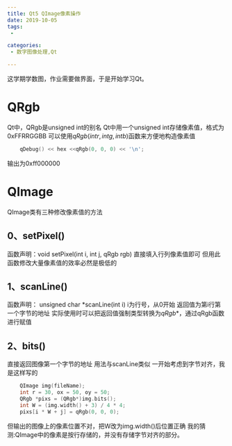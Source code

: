 ```yaml
---
title: Qt5 QImage像素操作
date: 2019-10-05
tags:
 - 

categories:
 - 数字图像处理,Qt

---
```


这学期学数图，作业需要做界面，于是开始学习Qt。
# QRgb
Qt中，QRgb是unsigned int的别名
Qt中用一个unsigned int存储像素值，格式为0xFFRRGGBB
可以使用$qRgb(int r, int g, int b)$函数来方便地构造像素值

```c
	qDebug() << hex <<qRgb(0, 0, 0) << '\n';
```
输出为0xff000000
# QImage
QImage类有三种修改像素值的方法
## 0、setPixel()
函数声明：void setPixel(int i, int j, qRgb rgb)
直接填入行列像素值即可
但用此函数修改大量像素值的效率必然是极低的
## 1、scanLine()
函数声明： unsigned char *scanLine(int i)
i为行号，从0开始
返回值为第i行第一个字节的地址
实际使用时可以把返回值强制类型转换为$qRgb*$，通过qRgb函数进行赋值
## 2、bits()
直接返回图像第一个字节的地址
用法与scanLine类似
一开始考虑到字节对齐，我是这样写的

```c
	QImage img(fileName);
	int r = 30, ox = 50, oy = 50;
	QRgb *pixs = (QRgb*)img.bits();
	int W = (img.width() + 3) / 4 * 4;
	pixs[i * W + j] = qRgb(0, 0, 0);
```
但输出的图像上的像素位置不对，把W改为img.width()后位置正确
我的猜测:QImage中的像素是按行存储的，并没有存储字节对齐的部分。


